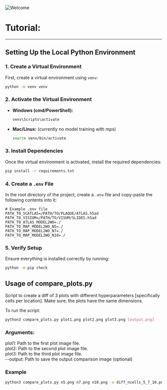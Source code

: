 ![Welcome](https://github.com/user-attachments/assets/691aa3ec-b420-4ce6-ad26-b637c7683f3e)
# Tutorial:
---

## Setting Up the Local Python Environment

### 1. Create a Virtual Environment
First, create a virtual environment using `venv`:

```sh
python -m venv venv
```

### 2. Activate the Virtual Environment
- **Windows (cmd/PowerShell):**
  ```sh
  venv\Scripts\activate
  ```
- **Mac/Linux:** (currently no model training with mps)
  ```sh
  source venv/bin/activate
  ```

### 3. Install Dependencies
Once the virtual environment is activated, install the required dependencies:

```sh
pip install -r requirements.txt
```

### 4. Create a `.env` File
In the root directory of the project, create a `.env` file and copy-paste the following contents into it:

```
# Example .env file
PATH_TO_SCATLAS=/PATH/TO/PLAQUE/ATLAS.h5ad
PATH_TO_VISIUM=/PATH/TO/VISUM/SLIDES.h5ad
PATH_TO_ATLAS_MODEL2WO=./
PATH_TO_MAP_MODEL2WO_N5=./
PATH_TO_MAP_MODEL2WO_N7=./
PATH_TO_MAP_MODEL2WO_N10=./
```

### 5. Verify Setup
Ensure everything is installed correctly by running:

```sh
python -m pip check
```

## Usage of compare_plots.py
Script to create a diff of 3 plots with different hyperparameters [specifically cells per location]. Make sure, the plots have the same dimensions.

To run the script:
```sh
python3 compare_plots.py plot1.png plot2.png plot3.png [output.png]
```

### Arguments:
plot1: Path to the first plot image file. \
plot2: Path to the second plot image file. \
plot3: Path to the third plot image file. \
--output: Path to save the output comparison image (optional)

### Example
```sh
python3 compare_plots.py n5.png n7.png n10.png -o diff_ncells_5_7_10.png
```
